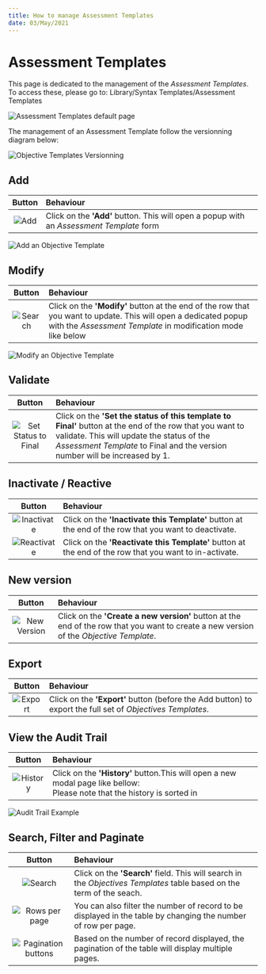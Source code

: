 ```yaml
---
title: How to manage Assessment Templates
date: 03/May/2021
---
```


# Assessment Templates

This page is dedicated to the management of the *Assessment Templates*.
To access these, please go to: Library/Syntax Templates/Assessment Templates

![Assessment Templates default page](/library/standards/libraryObjectiveTemplate_Legends.png "Fig 1: Objective Templates default page")

The management of an Assessment Template follow the versionning diagram below:

![Objective Templates Versionning](/library/libraryElementsVersion_Workflow.png "Fig 2: Version Control of an Objective Templates")

## Add

| Button | Behaviour       |
|:------:|:----------------|
| ![Add](/bt_add_blue.png) | Click on the **'Add'** button. This will open a popup with an *Assessment Template* form |

![Add an Objective Template](/library/standards/popup_add_objectivestemplates.png "Fig 3: Add an Objective Template")

## Modify

| Button | Behaviour       |
|:------:|:----------------|
| ![Search](/bt_modify_blue.png) | Click on the **'Modify'** button at the end of the row that you want to update. This will open a dedicated popup with the *Assessment Template* in modification mode like below |

![Modify an Objective Template](/library/standards/popup_modify_objectivestemplates.png "Fig 4: Modify an Objective Template")

## Validate

| Button | Behaviour       |
|:------:|:----------------|
| ![Set Status to Final](/bt_validate_blue.png) | Click on the **'Set the status of this template to Final'** button at the end of the row that you want to validate. This will update the status of the *Assessment Template* to Final and the version number will be increased by 1. |

## Inactivate / Reactive

| Button | Behaviour       |
|:------:|:----------------|
| ![Inactivate](/bt_inactivate_blue.png) | Click on the **'Inactivate this Template'** button at the end of the row that you want to deactivate. |
| ![Reactivate](/bt_reactivate_blue.png) | Click on the **'Reactivate this Template'** button at the end of the row that you want to in-activate. |

## New version

| Button | Behaviour       |
|:------:|:----------------|
| ![New Version](/bt_newversion_blue.png) | Click on the **'Create a new version'** button at the end of the row that you want to create a new version of the *Objective Template*. |

## Export

| Button | Behaviour       |
|:------:|:----------------|
| ![Export](/bt_export_blue.png) | Click on the **'Export'** button (before the Add button) to export the full set of *Objectives Templates*. |

## View the Audit Trail

| Button | Behaviour       |
|:------:|:----------------|
| ![History](/bt_history_blue.png) | Click on the **'History'** button.This will open a new modal page like bellow:<br/>Please note that the history is sorted in  |

![Audit Trail Example](/library/standards/library-standards-template-objective-history.png "Fig 5: Audit Trail Objective Templates example page")

## Search, Filter and Paginate

| Button | Behaviour       |
|:------:|:----------------|
| ![Search](/bt_search_blue.png) | Click on the **'Search'** field. This will search in the *Objectives Templates* table based on the term of the seach. |
| ![Rows per page](/bt_rows_blue.png) | You can also filter the number of record to be displayed in the table by changing the number of row per page. |
| ![Pagination buttons](/bt_pagination_blue.png) | Based on the number of record displayed, the pagination of the table will display multiple pages. | 